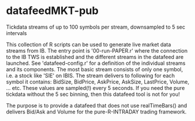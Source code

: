 # datafeedMKT-pub
Tickdata streams of up to 100 symbols per stream, downsampled to 5 sec intervals

This collection of R scripts can be used to generate live market data streams from IB.
The entry point is '00-run-PAPER.r' where the connection to the IB TWS is established
and the different streams in the datafeed are launched. See 'datafeed-config.r' for a 
definition of the individual streams and its components. The most basic stream consists
of only one symbol, i.e. a stock like 'SIE' on IBIS. The stream delivers to following for
each symbol it contains:
BidSize, BidPrice, AskPrice, AskSize, LastPrice, Volume, ... etc.
These values are sampled(!) every 5 seconds. If you need the pure tickdata 
without the 5 sec binning, then this datafeed tool is not for you!

The purpose is to provide a datafeed that does not use realTimeBars() and delivers
Bid/Ask and Volume for the pure-R-INTRADAY trading framework.


